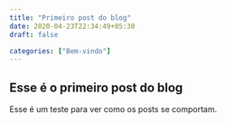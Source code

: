 ```yaml
---
title: "Primeiro post do blog"
date: 2020-04-23T22:34:49+05:30
draft: false

categories: ["Bem-vindo"]
---
```


## Esse é o primeiro post do blog

Esse é um teste para ver como os posts se comportam.